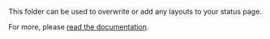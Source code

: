 This folder can be used to overwrite or add any layouts to your status page.

For more, please [read the documentation](https://github.com/invisionmediagroups/cstatus/wiki/Customization).
